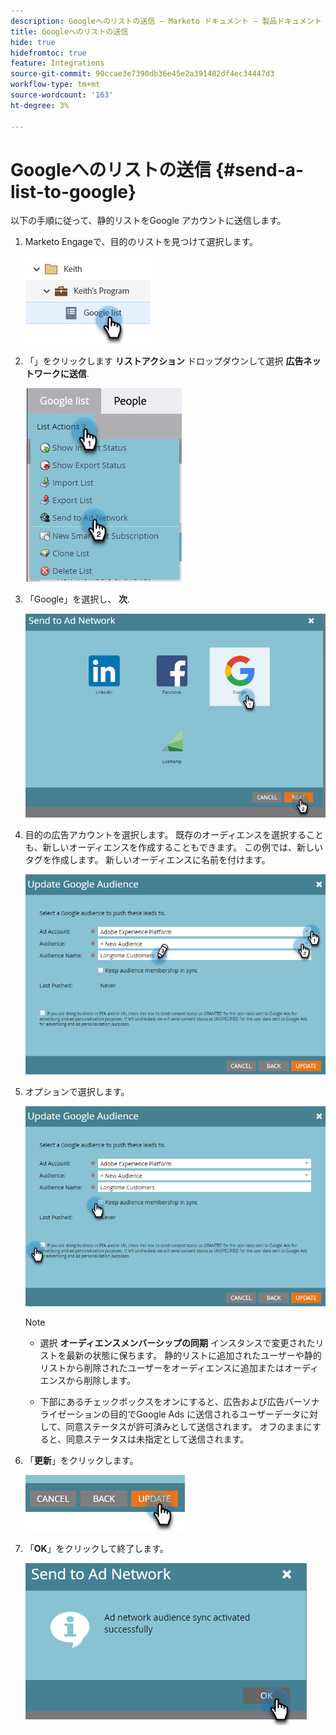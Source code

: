 ```yaml
---
description: Googleへのリストの送信 – Marketo ドキュメント – 製品ドキュメント
title: Googleへのリストの送信
hide: true
hidefromtoc: true
feature: Integrations
source-git-commit: 90ccae3e7390db36e45e2a391482df4ec34447d3
workflow-type: tm+mt
source-wordcount: '163'
ht-degree: 3%

---
```


# Googleへのリストの送信 {#send-a-list-to-google}

以下の手順に従って、静的リストをGoogle アカウントに送信します。

1. Marketo Engageで、目的のリストを見つけて選択します。

   ![](assets/send-a-list-to-google-1.png)

1. 「」をクリックします **リストアクション** ドロップダウンして選択 **広告ネットワークに送信**.

   ![](assets/send-a-list-to-google-2.png)

1. 「Google」を選択し、 **次**.

   ![](assets/send-a-list-to-google-3.png)

1. 目的の広告アカウントを選択します。 既存のオーディエンスを選択することも、新しいオーディエンスを作成することもできます。 この例では、新しいタグを作成します。 新しいオーディエンスに名前を付けます。

   ![](assets/send-a-list-to-google-4.png)

1. オプションで選択します。

   ![](assets/send-a-list-to-google-5.png)

   >[!NOTE]
   >
   >* 選択 **オーディエンスメンバーシップの同期** インスタンスで変更されたリストを最新の状態に保ちます。 静的リストに追加されたユーザーや静的リストから削除されたユーザーをオーディエンスに追加またはオーディエンスから削除します。
   >
   >* 下部にあるチェックボックスをオンにすると、広告および広告パーソナライゼーションの目的でGoogle Ads に送信されるユーザーデータに対して、同意ステータスが許可済みとして送信されます。 オフのままにすると、同意ステータスは未指定として送信されます。

1. 「**更新**」をクリックします。

   ![](assets/send-a-list-to-google-6.png)

1. 「**OK**」をクリックして終了します。

   ![](assets/send-a-list-to-google-7.png)
